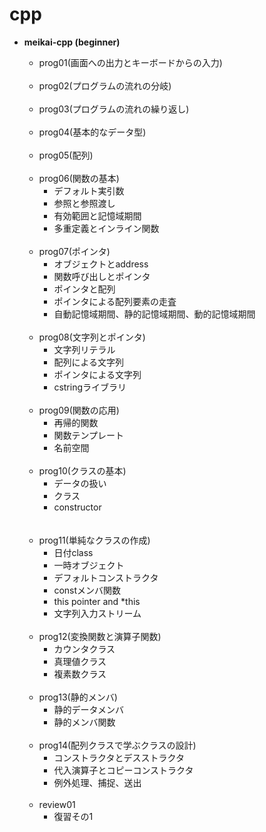 # cpp

- <b>meikai-cpp (beginner)</b><br>


  - prog01(画面への出力とキーボードからの入力)<br>
  
  <br>
  
  - prog02(プログラムの流れの分岐)<br>
  
  <br>
  
  - prog03(プログラムの流れの繰り返し)<br>
  
  <br>
  
  - prog04(基本的なデータ型)<br>
  
  <br>
  
  - prog05(配列)<br>
  
  <br>
  
  - prog06(関数の基本)<br>
    - デフォルト実引数<br>
    - 参照と参照渡し<br>
    - 有効範囲と記憶域期間<br>
    - 多重定義とインライン関数<br>
  
  <br>
  
  - prog07(ポインタ)<br>
    - オブジェクトとaddress<br>
    - 関数呼び出しとポインタ<br>
    - ポインタと配列<br>
    - ポインタによる配列要素の走査<br>
    - 自動記憶域期間、静的記憶域期間、動的記憶域期間<br>
  
  <br>
  
  - prog08(文字列とポインタ)<br>
    - 文字列リテラル<br>
    - 配列による文字列<br>
    - ポインタによる文字列<br>
    - cstringライブラリ<br>
  
  <br>
  
  - prog09(関数の応用)<br>
    - 再帰的関数<br>
    - 関数テンプレート<br>
    - 名前空間<br>
  
  <br>
  
  - prog10(クラスの基本)<br>
    - データの扱い<br>
    - クラス<br>
    - constructor<br>
    <br>
  
  <br>
  
  - prog11(単純なクラスの作成)<br>
    - 日付class<br>
    - 一時オブジェクト<br>
    - デフォルトコンストラクタ<br>
    - constメンバ関数<br>
    - this pointer and *this<br>
    - 文字列入力ストリーム<br>
   
   <br>
  
  - prog12(変換関数と演算子関数)<br>
    - カウンタクラス<br>
    - 真理値クラス<br>
    - 複素数クラス<br>
  
  <br>
  
  - prog13(静的メンバ)<br>
    - 静的データメンバ<br>
    - 静的メンバ関数<br>
  
  <br>
  
  - prog14(配列クラスで学ぶクラスの設計)<br>
    - コンストラクタとデスストラクタ<br>
    - 代入演算子とコピーコンストラクタ<br>
    - 例外処理、捕捉、送出<br>
  
  <br>
  
  - review01<br>
    - 復習その1
